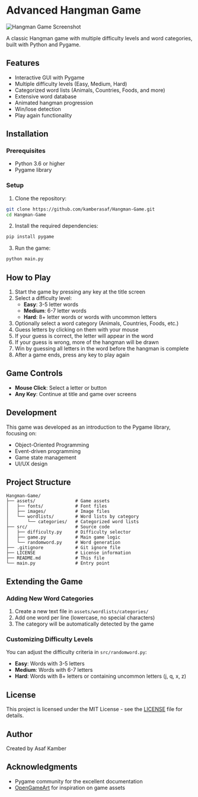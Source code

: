 # Advanced Hangman Game

![Hangman Game Screenshot](assets/images/screenshot.png)

A classic Hangman game with multiple difficulty levels and word categories, built with Python and Pygame.

## Features

- Interactive GUI with Pygame
- Multiple difficulty levels (Easy, Medium, Hard)
- Categorized word lists (Animals, Countries, Foods, and more)
- Extensive word database
- Animated hangman progression
- Win/lose detection
- Play again functionality

## Installation

### Prerequisites
- Python 3.6 or higher
- Pygame library

### Setup

1. Clone the repository:
```bash
git clone https://github.com/kamberasaf/Hangman-Game.git
cd Hangman-Game
```

2. Install the required dependencies:
```bash
pip install pygame
```

3. Run the game:
```bash
python main.py
```

## How to Play

1. Start the game by pressing any key at the title screen
2. Select a difficulty level:
   - **Easy**: 3-5 letter words
   - **Medium**: 6-7 letter words
   - **Hard**: 8+ letter words or words with uncommon letters
3. Optionally select a word category (Animals, Countries, Foods, etc.)
4. Guess letters by clicking on them with your mouse
5. If your guess is correct, the letter will appear in the word
6. If your guess is wrong, more of the hangman will be drawn
7. Win by guessing all letters in the word before the hangman is complete
8. After a game ends, press any key to play again

## Game Controls

- **Mouse Click**: Select a letter or button
- **Any Key**: Continue at title and game over screens

## Development

This game was developed as an introduction to the Pygame library, focusing on:
- Object-Oriented Programming
- Event-driven programming
- Game state management
- UI/UX design

## Project Structure

```
Hangman-Game/
├── assets/               # Game assets 
│   ├── fonts/            # Font files
│   ├── images/           # Image files
│   └── wordlists/        # Word lists by category
│       └── categories/   # Categorized word lists
├── src/                  # Source code
│   ├── difficulty.py     # Difficulty selector
│   ├── game.py           # Main game logic
│   └── randomword.py     # Word generation
├── .gitignore            # Git ignore file
├── LICENSE               # License information  
├── README.md             # This file
└── main.py               # Entry point
```

## Extending the Game

### Adding New Word Categories

1. Create a new text file in `assets/wordlists/categories/`
2. Add one word per line (lowercase, no special characters)
3. The category will be automatically detected by the game

### Customizing Difficulty Levels

You can adjust the difficulty criteria in `src/randomword.py`:
- **Easy**: Words with 3-5 letters
- **Medium**: Words with 6-7 letters
- **Hard**: Words with 8+ letters or containing uncommon letters (j, q, x, z)

## License

This project is licensed under the MIT License - see the [LICENSE](LICENSE) file for details.

## Author

Created by Asaf Kamber

## Acknowledgments

- Pygame community for the excellent documentation
- [OpenGameArt](https://opengameart.org/) for inspiration on game assets